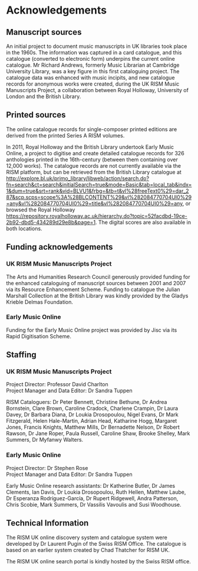 # Acknowledgements  

## Manuscript sources  

An initial project to document music manuscripts in UK libraries took place in the 1960s. The information was captured in a card catalogue, and this catalogue (converted to electronic form) underpins the current online catalogue.  Mr Richard Andrews, formerly Music Librarian at Cambridge University Library, was a key figure in this first cataloguing project.
The catalogue data was enhanced with music incipits, and new catalogue records for anonymous works were created, during the UK RISM Music Manuscripts Project, a collaboration between Royal Holloway, University of London and the British Library.  

## Printed sources  

The online catalogue records for single-composer printed editions are derived from the printed Series A RISM volumes.  

In 2011, Royal Holloway and the British Library undertook Early Music Online, a project to digitise and create detailed catalogue records for 326 anthologies printed in the 16th-century (between them containing over 12,000 works). The catalogue records are not currently available via the RISM platform, but can be retrieved from the British Library catalogue at http://explore.bl.uk/primo_library/libweb/action/search.do?fn=search&ct=search&initialSearch=true&mode=Basic&tab=local_tab&indx=1&dum=true&srt=rank&vid=BLVU1&frbg=&tb=t&vl%28freeText0%29=dar_287&scp.scps=scope%3A%28BLCONTENT%29&vl%282084770704UI0%29=any&vl%282084770704UI0%29=title&vl%282084770704UI0%29=any, or browsed the Royal Holloway https://repository.royalholloway.ac.uk/hierarchy.do?topic=52facdbd-19ce-2b92-dbd5-434289d29e8b&page=1.  The digital scores are also available in both locations.  

## Funding acknowledgements  

### UK RISM Music Manuscripts Project  

The Arts and Humanities Research Council generously provided funding for the enhanced cataloguing of manuscript sources between 2001 and 2007 via its Resource Enhancement Scheme. Funding to catalogue the Julian Marshall Collection at the British Library was kindly provided by the Gladys Krieble Delmas Foundation.   

### Early Music Online  

Funding for the Early Music Online project was provided by Jisc via its Rapid Digitisation Scheme.  

## Staffing  

### UK RISM Music Manuscripts Project  

Project Director: Professor David Charlton  
Project Manager and Data Editor: Dr Sandra Tuppen  

RISM Cataloguers: Dr Peter Bennett, Christine Bethune, Dr Andrea Bornstein, Clare Brown, Caroline Cradock, Charlene Crampin, Dr Laura Davey, Dr Barbara Diana, Dr Loukia Drosopoulou, Nigel Evans, Dr Mark Fitzgerald, Helen Hale-Martin, Adrian Head, Katharine Hogg, Margaret Jones, Francis Knights, Matthew Mills, Dr Bernadette Nelson, Dr Robert Rawson, Dr Jane Roper, Paula Russell, Caroline Shaw, Brooke Shelley, Mark Summers, Dr Myfanwy Walters.  


### Early Music Online  

Project Director: Dr Stephen Rose  
Project Manager and Data Editor: Dr Sandra Tuppen  

Early Music Online research assistants: Dr Katherine Butler, Dr James Clements, Ian Davis, Dr Loukia Drosopoulou, Ruth Hellen, Matthew Laube, Dr Esperanza Rodríguez-García, Dr Rupert Ridgewell, Andra Patterson, Chris Scobie, Mark Summers, Dr Vassilis Vavoulis and Susi Woodhouse.   


## Technical Information  

The RISM UK online discovery system and catalogue system were developed by Dr Laurent Pugin of the Swiss RISM Office. The catalogue is based on an earlier system created by Chad Thatcher for RISM UK.  

The RISM UK online search portal is kindly hosted by the Swiss RISM office.  

